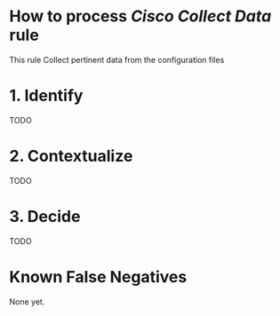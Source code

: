 # How to process *Cisco Collect Data* rule
This rule Collect pertinent data from the configuration files

# 1. Identify
TODO

# 2. Contextualize
TODO

# 3. Decide
TODO

# Known False Negatives
None yet.
